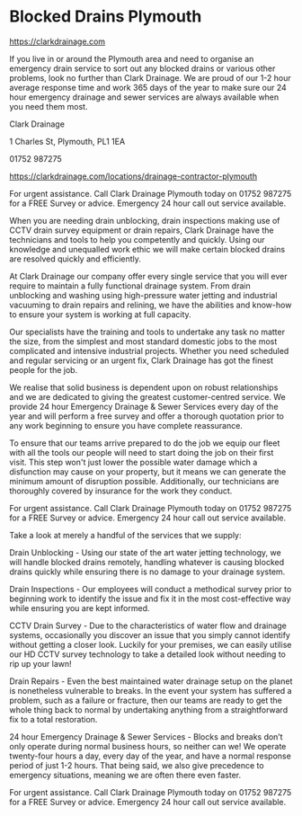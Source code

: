# Blocked Drains Plymouth

https://clarkdrainage.com

If you live in or around the Plymouth area and need to organise an emergency drain service to sort out any blocked drains or various other problems, look no further than Clark Drainage. We are proud of our 1-2 hour average response time and work 365 days of the year to make sure our 24 hour emergency drainage and sewer services are always available when you need them most.

Clark Drainage

1 Charles St, Plymouth, PL1 1EA

01752 987275

https://clarkdrainage.com/locations/drainage-contractor-plymouth

For urgent assistance. Call Clark Drainage Plymouth today on 01752 987275 for a FREE Survey or advice. Emergency 24 hour call out service available.

When you are needing drain unblocking, drain inspections making use of CCTV drain survey equipment or drain repairs, Clark Drainage have the technicians and tools to help you competently and quickly. Using our knowledge and unequalled work ethic we will make certain blocked drains are resolved quickly and efficiently.

At Clark Drainage our company offer every single service that you will ever require to maintain a fully functional drainage system. From drain unblocking and washing using high-pressure water jetting and industrial vacuuming to drain repairs and relining, we have the abilities and know-how to ensure your system is working at full capacity.

Our specialists have the training and tools to undertake any task no matter the size, from the simplest and most standard domestic jobs to the most complicated and intensive industrial projects. Whether you need scheduled and regular servicing or an urgent fix, Clark Drainage has got the finest people for the job.

We realise that solid business is dependent upon on robust relationships and we are dedicated to giving the greatest customer-centred service. We provide 24 hour Emergency Drainage & Sewer Services every day of the year and will perform a free survey and offer a thorough quotation prior to any work beginning to ensure you have complete reassurance.

To ensure that our teams arrive prepared to do the job we equip our fleet with all the tools our people will need to start doing the job on their first visit. This step won't just lower the possible water damage which a disfunction may cause on your property, but it means we can generate the minimum amount of disruption possible. Additionally, our technicians are thoroughly covered by insurance for the work they conduct.

For urgent assistance. Call Clark Drainage Plymouth today on 01752 987275 for a FREE Survey or advice. Emergency 24 hour call out service available.

Take a look at merely a handful of the services that we supply:

Drain Unblocking - Using our state of the art water jetting technology, we will handle blocked drains remotely, handling whatever is causing blocked drains quickly while ensuring there is no damage to your drainage system.

Drain Inspections - Our employees will conduct a methodical survey prior to beginning work to identify the issue and fix it in the most cost-effective way while ensuring you are kept informed.

CCTV Drain Survey - Due to the characteristics of water flow and drainage systems, occasionally you discover an issue that you simply cannot identify without getting a closer look. Luckily for your premises, we can easily utilise our HD CCTV survey technology to take a detailed look without needing to rip up your lawn!

Drain Repairs - Even the best maintained water drainage setup on the planet is nonetheless vulnerable to breaks. In the event your system has suffered a problem, such as a failure or fracture, then our teams are ready to get the whole thing back to normal by undertaking anything from a straightforward fix to a total restoration.

24 hour Emergency Drainage & Sewer Services - Blocks and breaks don’t only operate during normal business hours, so neither can we! We operate twenty-four hours a day, every day of the year, and have a normal response period of just 1-2 hours. That being said, we also give precedence to emergency situations, meaning we are often there even faster.

For urgent assistance. Call Clark Drainage Plymouth today on 01752 987275 for a FREE Survey or advice. Emergency 24 hour call out service available.
